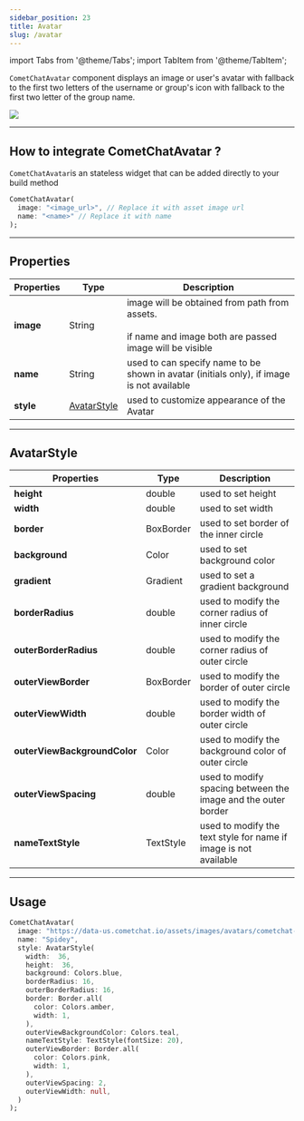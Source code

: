 ```yaml
---
sidebar_position: 23
title: Avatar
slug: /avatar
---
```


import Tabs from '@theme/Tabs';
import TabItem from '@theme/TabItem';

`CometChatAvatar` component displays an image or user's avatar with fallback to the first two letters of the username or group's icon with fallback to the first two letter of the group name.

![](assets/1644912929.gif)

---

## How to integrate CometChatAvatar ?

`CometChatAvatar`is an stateless widget that can be added directly to your build method

<Tabs>

<TabItem value="Dart" label="Dart">

```dart
CometChatAvatar(
  image: "<image_url>", // Replace it with asset image url
  name: "<name>" // Replace it with name
);
```

</TabItem>

</Tabs>

---

## Properties

| Properties | Type | Description | 
| ---- | ---- | ---- | 
| **image** | String | image will be obtained from path from assets.<br /><br />if name and image both are passed image will be visible | 
| **name** | String | used to can specify name to be shown in avatar (initials only), if image is not available | 
| **style** | [AvatarStyle](/ui-kit/flutter/avatar) | used to customize appearance of the Avatar | 

---

## AvatarStyle

| Properties | Type | Description | 
| ---- | ---- | ---- | 
| **height** | double | used to set height | 
| **width** | double | used to set width | 
| **border** | BoxBorder | used to set border of the inner circle | 
| **background** | Color | used to set background color | 
| **gradient** | Gradient | used to set a gradient background | 
| **borderRadius** | double | used to modify the corner radius of inner circle | 
| **outerBorderRadius** | double | used to modify the corner radius of outer circle | 
| **outerViewBorder** | BoxBorder | used to modify the border of outer circle | 
| **outerViewWidth** | double | used to modify the border width of outer circle | 
| **outerViewBackgroundColor** | Color | used to modify the background color of outer circle | 
| **outerViewSpacing** | double | used to modify spacing between the image and the outer border | 
| **nameTextStyle** | TextStyle | used to modify the text style for name if image is not available | 

---

## Usage

<Tabs>

<TabItem value="Dart" label="Dart">

```dart
CometChatAvatar(
  image: "https://data-us.cometchat.io/assets/images/avatars/cometchat-uid-3.webp",
  name: "Spidey",
  style: AvatarStyle(
    width:  36,
    height:  36,
    background: Colors.blue,
    borderRadius: 16,
    outerBorderRadius: 16,
    border: Border.all(
      color: Colors.amber,
      width: 1,
    ),
    outerViewBackgroundColor: Colors.teal,
    nameTextStyle: TextStyle(fontSize: 20),
    outerViewBorder: Border.all(
      color: Colors.pink,
      width: 1,
    ),
    outerViewSpacing: 2,
    outerViewWidth: null,
  )
);
```

</TabItem>

</Tabs>



